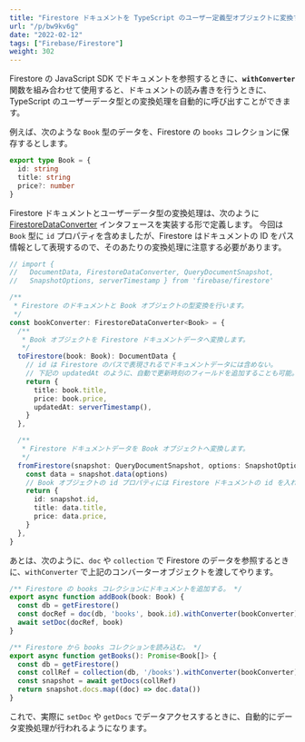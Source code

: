 ```yaml
---
title: "Firestore ドキュメントを TypeScript のユーザー定義型オブジェクトに変換する (withConverter)"
url: "/p/bw9kv6g"
date: "2022-02-12"
tags: ["Firebase/Firestore"]
weight: 302
---
```


Firestore の JavaScript SDK でドキュメントを参照するときに、__`withConverter`__ 関数を組み合わせて使用すると、ドキュメントの読み書きを行うときに、TypeScript のユーザーデータ型との変換処理を自動的に呼び出すことができます。

例えば、次のような `Book` 型のデータを、Firestore の `books` コレクションに保存するとします。

```ts
export type Book = {
  id: string
  title: string
  price?: number
}
```

Firestore ドキュメントとユーザーデータ型の変換処理は、次のように [FirestoreDataConverter](https://firebase.google.com/docs/reference/js/firestore_.firestoredataconverter) インタフェースを実装する形で定義します。
今回は `Book` 型に `id` プロパティを含めましたが、Firestore はドキュメントの ID をパス情報として表現するので、そのあたりの変換処理に注意する必要があります。

```ts
// import {
//   DocumentData, FirestoreDataConverter, QueryDocumentSnapshot,
//   SnapshotOptions, serverTimestamp } from 'firebase/firestore'

/**
 * Firestore のドキュメントと Book オブジェクトの型変換を行います。
 */
const bookConverter: FirestoreDataConverter<Book> = {
  /**
   * Book オブジェクトを Firestore ドキュメントデータへ変換します。
   */
  toFirestore(book: Book): DocumentData {
    // id は Firestore のパスで表現されるでドキュメントデータには含めない。
    // 下記の updatedAt のように、自動で更新時刻のフィールドを追加することも可能。
    return {
      title: book.title,
      price: book.price,
      updatedAt: serverTimestamp(),
    }
  },

  /**
   * Firestore ドキュメントデータを Book オブジェクトへ変換します。
   */
  fromFirestore(snapshot: QueryDocumentSnapshot, options: SnapshotOptions): Book {
    const data = snapshot.data(options)
    // Book オブジェクトの id プロパティには Firestore ドキュメントの id を入れる。
    return {
      id: snapshot.id,
      title: data.title,
      price: data.price,
    }
  },
}
```

あとは、次のように、`doc` や `collection` で Firestore のデータを参照するときに、`withConverter` で上記のコンバーターオブジェクトを渡してやります。

```ts
/** Firestore の books コレクションにドキュメントを追加する。 */
export async function addBook(book: Book) {
  const db = getFirestore()
  const docRef = doc(db, 'books', book.id).withConverter(bookConverter)
  await setDoc(docRef, book)
}

/** Firestore から books コレクションを読み込む。 */
export async function getBooks(): Promise<Book[]> {
  const db = getFirestore()
  const collRef = collection(db, '/books').withConverter(bookConverter)
  const snapshot = await getDocs(collRef)
  return snapshot.docs.map((doc) => doc.data())
}
```

これで、実際に `setDoc` や `getDocs` でデータアクセスするときに、自動的にデータ変換処理が行われるようになります。

